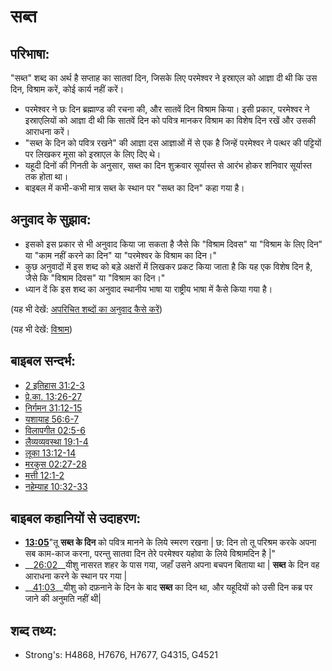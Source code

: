 # सब्त #

## परिभाषा: ##

"सब्त" शब्द का अर्थ है सप्ताह का सातवां दिन, जिसके लिए परमेश्वर ने इस्राएल को आज्ञा दी थी कि उस दिन, विश्राम करें, कोई कार्य नहीं करें।     

* परमेश्वर ने छः दिन ब्रह्माण्ड की रचना की, और सातवें दिन विश्राम किया। इसी प्रकार, परमेश्वर ने इस्राएलियों को आज्ञा दी थी कि सातवें दिन को पवित्र मानकर विश्राम का विशेष दिन रखें और उसकी आराधना करें। 
* "सब्त के दिन को पवित्र रखने" की आज्ञा दस आज्ञाओं में से एक है जिन्हें परमेश्वर ने पत्थर की पट्टियों पर लिखकर मूसा को इस्राएल के लिए दिए थे।
* यहूदी दिनों की गिनती के अनुसार, सब्त का दिन शुक्रवार सूर्यास्त से आरंभ होकर शनिवार सूर्यास्त तक होता था।
* बाइबल में कभी-कभी मात्र सब्त के स्थान पर "सब्त का दिन" कहा गया है। 

## अनुवाद के सुझाव: ##

* इसको इस प्रकार से भी अनुवाद किया जा सकता है जैसे कि "विश्राम दिवस" या "विश्राम के लिए दिन" या "काम नहीं करने का दिन" या "परमेश्वर के विश्राम का दिन।"
* कुछ अनुवादों में इस शब्द को बड़े अक्षरों में लिखकर प्रकट किया जाता है कि यह एक विशेष दिन है, जैसे कि "विश्राम दिवस" या "विश्राम का दिन।"
* ध्यान दें कि इस शब्द का अनुवाद स्थानीय भाषा या राष्ट्रीय भाषा में कैसे किया गया है।

(यह भी देखें: [अपरिचित शब्दों का अनुवाद कैसे करें](rc://hi/ta/man/translate/translate-unknown))

(यह भी देखें: [विश्राम](../other/rest.md))

## बाइबल सन्दर्भ: ##

* [2 इतिहास 31:2-3](rc://hi/tn/help/2ch/31/02)
* [प्रे.का. 13:26-27](rc://hi/tn/help/act/13/26)
* [निर्गमन 31:12-15](rc://hi/tn/help/exo/31/12)
* [यशायाह 56:6-7](rc://hi/tn/help/isa/56/06)
* [विलापगीत 02:5-6](rc://hi/tn/help/lam/02/05)
* [लैव्यव्यवस्था 19:1-4](rc://hi/tn/help/lev/19/01)
* [लूका 13:12-14](rc://hi/tn/help/luk/13/12)
* [मरकुस 02:27-28](rc://hi/tn/help/mrk/02/27)
* [मत्ती 12:1-2](rc://hi/tn/help/mat/12/01)
* [नहेम्याह 10:32-33](rc://hi/tn/help/neh/10/32)

## बाइबल कहानियों से उदाहरण: ##

* __[13:05](rc://hi/tn/help/obs/13/05)__"तू __सब्त के दिन__ को पवित्र मानने के लिये स्मरण रखना | छ: दिन तो तू परिश्रम करके अपना सब काम-काज करना, परन्तु सातवा दिन तेरे परमेश्वर यहोवा के लिये विश्रामदिन है |"
* __[26:02](rc://hi/tn/help/obs/26/02)__यीशु नासरत शहर के पास गया, जहाँ उसने अपना बचपन बिताया था | __सब्त__ के दिन वह आराधना करने के स्थान पर गया |
* __[41:03](rc://hi/tn/help/obs/41/03)__यीशु को दफ़नाने के दिन के बाद __सब्त__ का दिन था, और यहूदियों को उसी दिन कब्र पर जाने की अनुमति नहीं थी|

## शब्द तथ्य: ##

* Strong's: H4868, H7676, H7677, G4315, G4521
